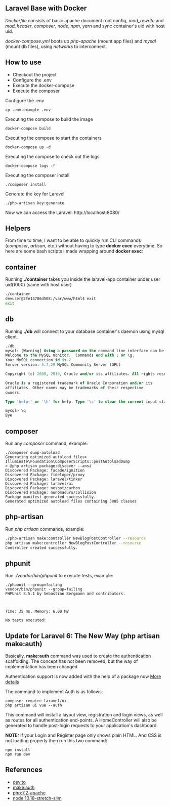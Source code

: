 ## Laravel Base with Docker

*Dockerfile* consists of basic apache document root config, *mod_rewrite* and *mod_header*, *composer*, *node*, *npm*, *yarn* and sync container's uid with host uid.

*docker-compose.yml* boots up *php-apache* (mount app files) and *mysql* (mount db files), using *networks* to interconnect.

## How to use
- Checkout the project 
- Configure the .env
- Execute the docker-compose
- Execute the composer

Configure the .env
```
cp .env.example .env
```

Executing the compose to build the image 
```
docker-compose build
```

Executing the compose to start the containers
```
docker-compose up -d
```

Executing the compose to check out the logs
```
docker-compose logs -f
```

Executing the composer install 
```
./composer install
```

Generate the key for Laravel
```
./php-artisan key:generate
```

Now we can access the Laravel: http://localhost:8080/

## Helpers 

From time to time, I want to be able to quickly run CLI commands (*composer*, *artisan*, etc.) without having to type **docker exec** everytime. So here are some bash scripts I made wrapping around **docker exec**:

## container

Running **./container** takes you inside the laravel-app container under user uid(1000) (same with host user)

```bash
./container 
devuser@2fe14786d508:/var/www/html$ exit
exit
```

## db 

Running **./db** will connect to your database container's daemon using mysql client.

```sql
./db
mysql: [Warning] Using a password on the command line interface can be insecure.
Welcome to the MySQL monitor.  Commands end with ; or \g.
Your MySQL connection id is 2
Server version: 5.7.28 MySQL Community Server (GPL)

Copyright (c) 2000, 2019, Oracle and/or its affiliates. All rights reserved.

Oracle is a registered trademark of Oracle Corporation and/or its
affiliates. Other names may be trademarks of their respective
owners.

Type 'help;' or '\h' for help. Type '\c' to clear the current input statement.

mysql> \q
Bye
```

## composer

Run any *composer* command, example:
```
./composer dump-autoload
Generating optimized autoload files> Illuminate\Foundation\ComposerScripts::postAutoloadDump
> @php artisan package:discover --ansi
Discovered Package: facade/ignition
Discovered Package: fideloper/proxy
Discovered Package: laravel/tinker
Discovered Package: laravel/ui
Discovered Package: nesbot/carbon
Discovered Package: nunomaduro/collision
Package manifest generated successfully.
Generated optimized autoload files containing 3885 classes
```

## php-artisan

Run *php artisan* commands, example:
```bash
./php-artisan make:controller NewBlogPostController --resource
php artisan make:controller NewBlogPostController --resource
Controller created successfully.
```

## phpunit

Run *./vendor/bin/phpunit* to execute tests, example:
```
./phpunit --group=failing
vendor/bin/phpunit --group=failing
PHPUnit 8.5.1 by Sebastian Bergmann and contributors.



Time: 35 ms, Memory: 6.00 MB

No tests executed!
```


## Update for Laravel 6: The New Way (php artisan make:auth)

Basically, **make:auth** command was used to create the authentication scaffolding. The concept has not been removed, but the way of implementation has been changed

Authentication support is now added with the help of a package now [More details](https://laravel.com/docs/6.x/authentication)

The command to implement Auth is as follows:

```
composer require laravel/ui
php artisan ui vue --auth
```

This command will install a layout view, registration and login views, as well as routes for all authentication end-points. A HomeController will also be generated to handle post-login requests to your application's dashboard.

**NOTE:** If your Login and Register page only shows plain HTML. And CSS is not loading properly then run this two command:
```
npm install
npm run dev
```

## References
- [dev.to](https://dev.to/veevidify/docker-compose-up-your-entire-laravel-apache-mysql-development-environment-45ea)
- [make:auth](https://stackoverflow.com/questions/57774231/artisan-command-makeauth-is-not-defined-in-laravel-6)
- [php:7.2-apache](https://github.com/docker-library/php/blob/873725e57ec2fc5f2642dc0023676597bcc4bea9/7.2/stretch/apache/Dockerfile)
- [node:10.18-stretch-slim](https://github.com/nodejs/docker-node/blob/3c10e908934690b6af4f8f83b7e5e1da49926b34/10/stretch-slim/Dockerfile)
